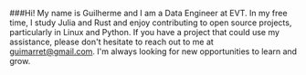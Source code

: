 ###Hi!
  My name is Guilherme and I am a Data Engineer at EVT. In my free time, I study Julia and Rust and enjoy contributing to open source projects, particularly in Linux and Python. If you have a project that could use my assistance, please don't hesitate to reach out to me at guimarret@gmail.com. I'm always looking for new opportunities to learn and grow.
